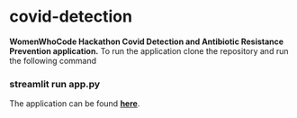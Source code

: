 # covid-detection
**WomenWhoCode Hackathon Covid Detection and Antibiotic Resistance Prevention application.**
To run the application clone the repository and run the following command
### **streamlit run app.py**<br>
The application can be found **<a href="https://covid-wwc-hackathon.herokuapp.com/"> here</a>**.
